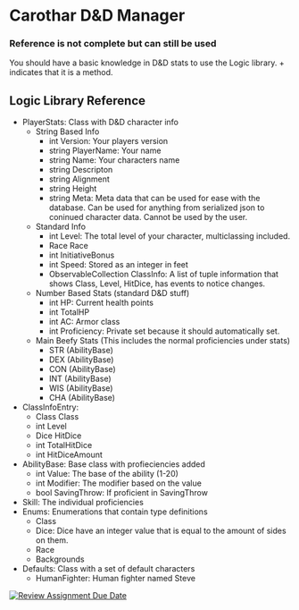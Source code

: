 # Carothar D&D Manager

### Reference is not complete but can still be used

You should have a basic knowledge in D&D stats to use the Logic library. \+ indicates that it is a method.

## Logic Library Reference
- PlayerStats: Class with D&D character info
    - String Based Info
        - int Version: Your players version
        - string PlayerName: Your name
        - string Name: Your characters name
        - string Descripton
        - string Alignment
        - string Height
        - string Meta: Meta data that can be used for ease with the database. Can
    be used for anything from serialized json to coninued character data. Cannot
    be used by the user.
    - Standard Info
        - int Level: The total level of your character, multiclassing included.
        - Race Race
        - int InitiativeBonus
        - int Speed: Stored as an integer in feet
        - ObservableCollection<ClassInfoEntry> ClassInfo: A list of tuple
        information that shows Class, Level, HitDice, 
        has events to notice changes.
    - Number Based Stats (standard D&D stuff)
        - int HP: Current health points
        - int TotalHP
        - int AC: Armor class
        - int Proficiency: Private set because it should automatically set.
    - Main Beefy Stats (This includes the normal proficiencies under stats)
        - STR (AbilityBase)
        - DEX (AbilityBase)
        - CON (AbilityBase)
        - INT (AbilityBase)
        - WIS (AbilityBase)
        - CHA (AbilityBase)
- ClassInfoEntry: 
    - Class Class
    - int Level
    - Dice HitDice
    - int TotalHitDice
    - int HitDiceAmount
- AbilityBase: Base class with profieciencies added
    - int Value: The base of the ability (1-20)
    - int Modifier: The modifier based on the value
    - bool SavingThrow: If proficient in SavingThrow
- Skill: The individual proficiencies
- Enums: Enumerations that contain type definitions 
    - Class
    - Dice: Dice have an integer value that is equal to the amount of sides on them.
    - Race
    - Backgrounds
- Defaults: Class with a set of default characters 
    - HumanFighter: Human fighter named Steve

[![Review Assignment Due Date](https://classroom.github.com/assets/deadline-readme-button-24ddc0f5d75046c5622901739e7c5dd533143b0c8e959d652212380cedb1ea36.svg)](https://classroom.github.com/a/h3Mc9z4G)
